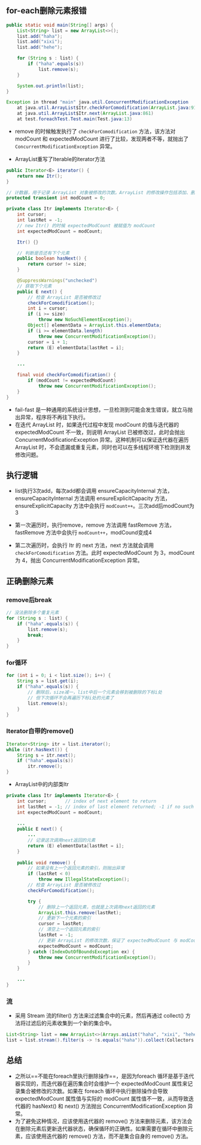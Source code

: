 ## for-each删除元素报错

```java
public static void main(String[] args) {
    List<String> list = new ArrayList<>();
    list.add("haha");
    list.add("xixi");
    list.add("hehe");

    for (String s : list) {
        if ("haha".equals(s))
            list.remove(s);
    }

    System.out.println(list);
}
```

```java
Exception in thread "main" java.util.ConcurrentModificationException
	at java.util.ArrayList$Itr.checkForComodification(ArrayList.java:911)
	at java.util.ArrayList$Itr.next(ArrayList.java:861)
	at test.foreachTest.Test.main(Test.java:13)
```

- remove 的时候触发执行了 `checkForComodification` 方法，该方法对 modCount 和 expectedModCount 进行了比较，发现两者不等，就抛出了 `ConcurrentModificationException` 异常。

- ArrayList重写了Iterable的iterator方法

```java
public Iterator<E> iterator() {
    return new Itr();
}
```

```java
// 计数器，用于记录 ArrayList 对象被修改的次数。ArrayList 的修改操作包括添加、删除、设置元素值等。每次对 ArrayList 进行修改操作时，modCount 的值会自增 1。
protected transient int modCount = 0;

private class Itr implements Iterator<E> {
    int cursor; 
    int lastRet = -1;
    // new Itr() 的时候 expectedModCount 被赋值为 modCount
    int expectedModCount = modCount;

    Itr() {}

    // 判断是否还有下个元素
    public boolean hasNext() {
        return cursor != size;
    }

    @SuppressWarnings("unchecked")
    // 获取下个元素
    public E next() {
        // 检查 ArrayList 是否被修改过
        checkForComodification();
        int i = cursor;
        if (i >= size)
            throw new NoSuchElementException();
        Object[] elementData = ArrayList.this.elementData;
        if (i >= elementData.length)
            throw new ConcurrentModificationException();
        cursor = i + 1;
        return (E) elementData[lastRet = i];
    }

    ...

    final void checkForComodification() {
        if (modCount != expectedModCount)
            throw new ConcurrentModificationException();
    }
}
```

- fail-fast 是一种通用的系统设计思想，一旦检测到可能会发生错误，就立马抛出异常，程序将不再往下执行。
- 在迭代 ArrayList 时，如果迭代过程中发现 modCount 的值与迭代器的 expectedModCount 不一致，则说明 ArrayList 已被修改过，此时会抛出 ConcurrentModificationException 异常。这种机制可以保证迭代器在遍历 ArrayList 时，不会遗漏或重复元素，同时也可以在多线程环境下检测到并发修改问题。

## 执行逻辑

- list执行3次add，每次add都会调用 ensureCapacityInternal 方法，ensureCapacityInternal 方法调用 ensureExplicitCapacity 方法，ensureExplicitCapacity 方法中会执行 `modCount++`。三次add后modCount为3
- 第一次遍历时，执行remove，remove 方法调用 fastRemove 方法，fastRemove 方法中会执行 `modCount++`，modCound变成4

- 第二次遍历时，会执行 Itr 的 next 方法，next 方法就会调用 `checkForComodification` 方法。此时 expectedModCount 为 3，modCount 为 4，抛出 ConcurrentModificationException 异常。

## 正确删除元素

### remove后break

```java
// 没法删除多个重复元素
for (String s : list) {
    if ("haha".equals(s)) {
        list.remove(s);
        break;
    }
}
```

### for循环

```java
for (int i = 0; i < list.size(); i++) {
    String s = list.get(i);
    if ("haha".equals(s)) {
        // 删除后，size减一，list中后一个元素会移到被删除的下标i处
        // 但下次循环不会再遍历下标i处的元素了
        list.remove(s);
    }
}
```

### Iterator自带的remove()

```java
Iterator<String> itr = list.iterator();
while (itr.hasNext()) {
    String s = itr.next();
    if ("haha".equals(s))
        itr.remove();
}
```

- ArrayList中的内部类Itr

```java
private class Itr implements Iterator<E> {
    int cursor;       // index of next element to return
    int lastRet = -1; // index of last element returned; -1 if no such
    int expectedModCount = modCount;
    
    ...
	public E next() {
        ...
        // 记录这次调用next返回的元素
        return (E) elementData[lastRet = i];
    }
    
    public void remove() {
        // 如果没有上一个返回元素的索引，则抛出异常
        if (lastRet < 0)
            throw new IllegalStateException();
        // 检查 ArrayList 是否被修改过
        checkForComodification();

        try {
            // 删除上一个返回元素，也就是上次调用next返回的元素
            ArrayList.this.remove(lastRet);
            // 更新下一个元素的索引
            cursor = lastRet;
            // 清空上一个返回元素的索引
            lastRet = -1;
            // 更新 ArrayList 的修改次数，保证了 expectedModCount 与 modCount 的同步
            expectedModCount = modCount;
        } catch (IndexOutOfBoundsException ex) {
            throw new ConcurrentModificationException();
        }
    }

    ...
}
```

### 流

- 采用 Stream 流的filter() 方法来过滤集合中的元素，然后再通过 collect() 方法将过滤后的元素收集到一个新的集合中。

```java
List<String> list = new ArrayList<>(Arrays.asList("haha", "xixi", "hehe"));
list = list.stream().filter(s -> !s.equals("haha")).collect(Collectors.toList());
```

## 总结

- 之所以==不能在foreach里执行删除操作==，是因为foreach 循环是基于迭代器实现的，而迭代器在遍历集合时会维护一个 expectedModCount 属性来记录集合被修改的次数。如果在 foreach 循环中执行删除操作会导致 expectedModCount 属性值与实际的 modCount 属性值不一致，从而导致迭代器的 hasNext() 和 next() 方法抛出 ConcurrentModificationException 异常。
- 为了避免这种情况，应该使用迭代器的 remove() 方法来删除元素，该方法会在删除元素后更新迭代器状态，确保循环的正确性。如果需要在循环中删除元素，应该使用迭代器的 remove() 方法，而不是集合自身的 remove() 方法。